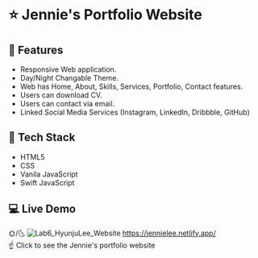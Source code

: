 # ⭐ Jennie's Portfolio Website

## 🌱 Features 
- Responsive Web application. 
- Day/Night Changable Theme.
- Web has Home, About, Skills, Services, Portfolio, Contact features.
- Users can download CV.
- Users can contact via email.
- Linked Social Media Services (Instagram, LinkedIn, Dribbble, GitHub)

## 📌 Tech Stack
- HTML5
- CSS
- Vanila JavaScript
- Swift JavaScript

## :computer: Live Demo
:sun_with_face:/:last_quarter_moon_with_face:
![Lab6_HyunjuLee_Website](https://user-images.githubusercontent.com/97131199/180634304-1cde9594-4fed-405e-a59f-8e348cb99cb2.jpg)
https://jennielee.netlify.app/ <br>
:point_up: Click to see the Jennie's portfolio website
